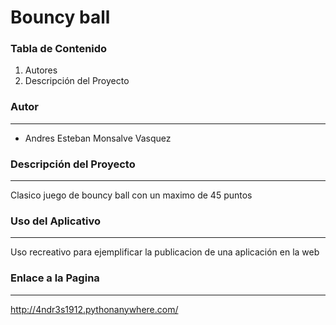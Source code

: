# Bouncy ball

### Tabla de Contenido
1. Autores
2. Descripción del Proyecto

### Autor
***
- Andres Esteban Monsalve Vasquez

### Descripción del Proyecto
***
Clasico juego de bouncy ball con un maximo de 45 puntos


### Uso del Aplicativo
***
Uso recreativo para ejemplificar la publicacion de una aplicación en la web

### Enlace a la Pagina
***
http://4ndr3s1912.pythonanywhere.com/

